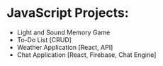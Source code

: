 # JavaScript Projects:
- Light and Sound Memory Game
- To-Do List [CRUD]
- Weather Application [React, API]
- Chat Application [React, Firebase, Chat Engine]
